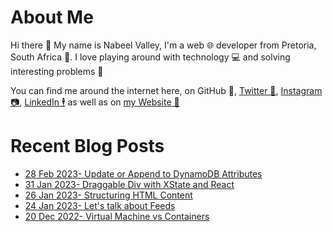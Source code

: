 # About Me

Hi there 👋 My name is Nabeel Valley, I'm a web 🌐 developer from Pretoria, South Africa 📍. I love playing around with technology 💻 and solving interesting problems 🔎

You can find me around the internet here, on GitHub 🐙, [Twitter 🐤](https://twitter.com/not_nabeel/), [Instagram 📷](https://www.instagram.com/nabeelvalley/), [LinkedIn 🕴](https://za.linkedin.com/in/nabeelvalley) as well as on [my Website 🎨](https://nabeelvalley.co.za/)

# Recent Blog Posts
<!-- BLOG-POST-LIST:START -->
- [28 Feb 2023- Update or Append to DynamoDB Attributes](https://nabeelvalley.co.za/blog/2023/28-02/dynamo-db-update-attribute/)
- [31 Jan 2023- Draggable Div with XState and React](https://nabeelvalley.co.za/blog/2023/31-01/xstate-draggable-div/)
- [26 Jan 2023- Structuring HTML Content](https://nabeelvalley.co.za/blog/2023/26-01/html-to-structured-content/)
- [24 Jan 2023- Let&#39;s talk about Feeds](https://nabeelvalley.co.za/blog/2023/24-01/about-rss/)
- [20 Dec 2022- Virtual Machine vs Containers](https://nabeelvalley.co.za/blog/2022/20-12/vms-vs-containers-diagram/)<!-- BLOG-POST-LIST:END -->
